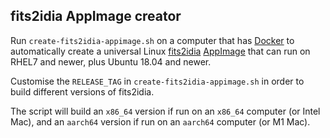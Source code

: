 ## fits2idia AppImage creator

Run `create-fits2idia-appimage.sh` on a computer that has [Docker](https://www.docker.com) to automatically create a universal Linux [fits2idia](https://github.com/CARTAvis/fits2idia) [AppImage](https://appimage.org/) that can run on RHEL7 and newer, plus Ubuntu 18.04 and newer.

Customise the `RELEASE_TAG` in `create-fits2idia-appimage.sh` in order to build different versions of fits2idia.

The script will build an `x86_64` version if run on an `x86_64` computer (or Intel Mac), and an `aarch64` version if run on an `aarch64` computer (or M1 Mac).

